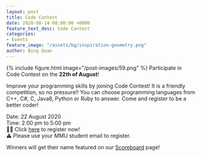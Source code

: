```yaml
---
layout: post
title: Code Contest
date: 2020-08-14 08:00:00 +0800
feature_text_desc: Code Contest
categories:
- Events
feature_image: "/assets/bg/inspiration-geometry.png"
author: Bing Quan 
---
```


{% include figure.html image="/post-images/59.png" %}
Participate in Code Contest on the **22th of August**!

Improve your programming skills by joining Code Contest! It is a friendly competition, so no pressure!! You can choose programming languages from C++, C#, C, Java8, Python or Ruby to answer. Come and register to be a better coder!

Date: 22 August 2020
<br>
Time: 2:00 pm to 5:00 pm
<br>
👨‍💻 Click <a href="https://www.hackerrank.com/codecontest-mmu" target="_blank">here</a> to register now! 
<br>
⚠️ Please use your MMU student email to register.

Winners will get their name featured on our <a href="/scoreboard/index.html">Scoreboard</a> page!